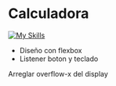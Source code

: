 # Calculadora

[![My Skills](https://skillicons.dev/icons?i=js,html,css)](https://skillicons.dev)

- Diseño con flexbox
- Listener boton y teclado

Arreglar overflow-x del display
